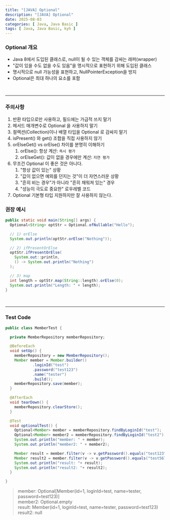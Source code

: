 ```yaml
---
title: "[JAVA] Optional"
description: "[JAVA] Optional"
date: 2025-08-03
categories: [ Java, Java Basic ]
tags: [ Java, Java Basic, kyh ]
---
```


### Optional 개요

- Java 8에서 도입된 클래스로, null이 될 수 있는 객체를 감싸는 래퍼(wrapper)
- "값이 있을 수도 없을 수도 있음"을 명시적으로 표현하기 위해 도입된 클래스
- 명시적으로 null 가능성을 표현하고, NullPointerException을 방지
- Optional은 최대 하나의 요소를 포함

<br/>
<hr>

### 주의사항

1. 반환 타입으로만 사용하고, 필드에는 가급적 쓰지 말기
2. 메서드 매개변수로 Optional 을 사용하지 말기
3. 컬렉션(Collection)이나 배열 타입을 Optional 로 감싸지 말기
4. isPresent() 와 get() 조합을 직접 사용하지 않기
5. orElseGet() vs orElse() 차이를 분명히 이해하기
    1. orElse(): 항상 계산: `즉시 평가`
    2. orElseGet(): 값이 없을 경우에만 계산: `지연 평가`
6. 무조건 Optional 이 좋은 것은 아니다.
    1. "항상 값이 있는" 상황
    2. "값이 없으면 예외를 던지는 것"이 더 자연스러운 상황
    3. "흔히 비는 경우"가 아니라 "흔히 채워져 있는" 경우
    4. "성능이 극도로 중요한" 로우레벨 코드
7. Optional 기본형 타입 지원하지만 잘 사용하지 않는다.

### 권장 예시

```java
public static void main(String[] args) {
  Optional<String> optStr = Optional.ofNullable("Hello");

  // 1) orElse
  System.out.println(optStr.orElse("Nothing"));

  // 2) ifPresentOrElse
  optStr.ifPresentOrElse(
    System.out::println,
    () -> System.out.println("Nothing")
  );

  // 3) map
  int length = optStr.map(String::length).orElse(0);
  System.out.println("Length: " + length);
}
```


<br/>
<hr>

### Test Code

```java
public class MemberTest {

  private MemberRepository memberRepository;

  @BeforeEach
  void setUp() {
    memberRepository = new MemberRepository();
    Member member = Member.builder()
            .loginId("test")
            .password("test123")
            .name("tester")
            .build();
    memberRepository.save(member);
  }

  @AfterEach
  void tearDown() {
    memberRepository.clearStore();
  }

  @Test
  void optionalTest() {
    Optional<Member> member = memberRepository.findByLoginId("test");
    Optional<Member> member2 = memberRepository.findByLoginId("test2");
    System.out.println("member: " + member);
    System.out.println("member2: " + member2);

    Member result = member.filter(v -> v.getPassword().equals("test123")).orElse(null);
    Member result2 = member.filter(v -> v.getPassword().equals("test567")).orElse(null);
    System.out.println("result: "+ result);
    System.out.println("result2: "+ result2);
  }

}
```
> member: Optional[Member(id=1, loginId=test, name=tester, password=test123)]  
> member2: Optional.empty  
> result: Member(id=1, loginId=test, name=tester, password=test123)  
> result2: null  
